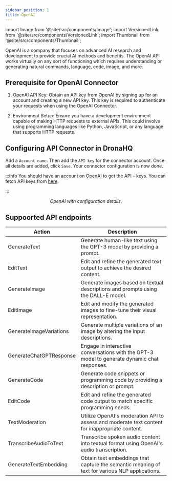 ```yaml
---
sidebar_position: 1
title: OpenAI
---
```


import Image from '@site/src/components/Image';
import VersionedLink from '@site/src/components/VersionedLink';
import Thumbnail from '@site/src/components/Thumbnail';


OpenAI is a company that focuses on advanced AI research and development to provide crucial AI methods and benefits. The OpenAI API works virtually on any sort of functioning which requires understanding or generating natural commands, language, code, image, and more.



## Prerequisite for OpenAI Connector

1. OpenAI API Key: Obtain an API key from OpenAI by signing up for an account and creating a new API key. This key is required to authenticate your requests when using the OpenAI Connector.

2. Environment Setup: Ensure you have a development environment capable of making HTTP requests to external APIs. This could involve using programming languages like Python, JavaScript, or any language that supports HTTP requests.


## Configuring API Connector in DronaHQ

Add a `Account name`. Then add the `API key` for the connector account. Once all details are added, click `Save`. Your connector configuration is now done.

:::info 
You should have an account on [OpenAI](https://openai.com/) to get the API – keys. You can fetch API keys from [here](https://platform.openai.com/account/api-keys).

:::

<figure>
  <Thumbnail src="/img/reference/connectors/openai/details.png" alt="OpenAI with configuration details." />
  <figcaption align = "center"><i>OpenAI with configuration details.</i></figcaption>
</figure>


## Suppoorted API endpoints


| Action                   | Description                                                                                     |
|--------------------------|-------------------------------------------------------------------------------------------------|
| GenerateText             | Generate human-like text using the GPT-3 model by providing a prompt.                         |
| EditText                 | Edit and refine the generated text output to achieve the desired content.                     |
| GenerateImage            | Generate images based on textual descriptions and prompts using the DALL-E model.              |
| EditImage                | Edit and modify the generated images to fine-tune their visual representation.                 |
| GenerateImageVariations  | Generate multiple variations of an image by altering the input descriptions.                    |
| GenerateChatGPTResponse  | Engage in interactive conversations with the GPT-3 model to generate dynamic chat responses.    |
| GenerateCode             | Generate code snippets or programming code by providing a description or prompt.               |
| EditCode                 | Edit and refine the generated code output to match specific programming needs.                |
| TextModeration           | Utilize OpenAI's moderation API to assess and moderate text content for inappropriate content. |
| TranscribeAudioToText    | Transcribe spoken audio content into textual format using OpenAI's audio transcription.        |
| GenerateTextEmbedding    | Obtain text embeddings that capture the semantic meaning of text for various NLP applications. |



